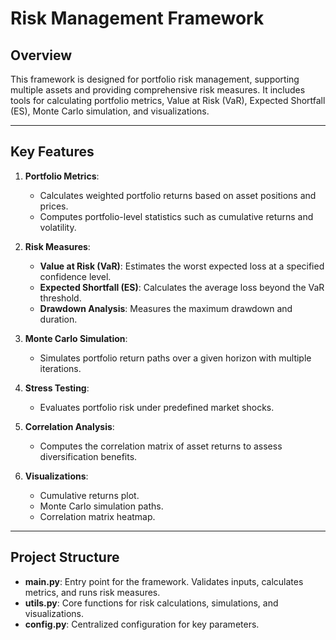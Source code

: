# Risk Management Framework

## Overview
This framework is designed for portfolio risk management, supporting multiple assets and providing comprehensive risk measures. It includes tools for calculating portfolio metrics, Value at Risk (VaR), Expected Shortfall (ES), Monte Carlo simulation, and visualizations.

---

## Key Features
1. **Portfolio Metrics**:
   - Calculates weighted portfolio returns based on asset positions and prices.
   - Computes portfolio-level statistics such as cumulative returns and volatility.

2. **Risk Measures**:
   - **Value at Risk (VaR)**: Estimates the worst expected loss at a specified confidence level.
   - **Expected Shortfall (ES)**: Calculates the average loss beyond the VaR threshold.
   - **Drawdown Analysis**: Measures the maximum drawdown and duration.

3. **Monte Carlo Simulation**:
   - Simulates portfolio return paths over a given horizon with multiple iterations.

4. **Stress Testing**:
   - Evaluates portfolio risk under predefined market shocks.

5. **Correlation Analysis**:
   - Computes the correlation matrix of asset returns to assess diversification benefits.

6. **Visualizations**:
   - Cumulative returns plot.
   - Monte Carlo simulation paths.
   - Correlation matrix heatmap.

---

## Project Structure
- **main.py**: Entry point for the framework. Validates inputs, calculates metrics, and runs risk measures.
- **utils.py**: Core functions for risk calculations, simulations, and visualizations.
- **config.py**: Centralized configuration for key parameters.
